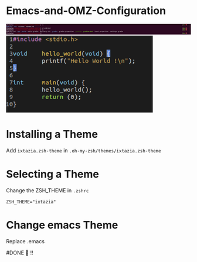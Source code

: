 # Emacs-and-OMZ-Configuration

<img src="imgs/screen1.png" width="1000">

<img src="imgs/screen2.png" width="400">


# Installing a Theme
Add `ixtazia.zsh-theme` in `.oh-my-zsh/themes/ixtazia.zsh-theme`


# Selecting a Theme

Change the ZSH_THEME in `.zshrc`

```shell
ZSH_THEME="ixtazia"
```

# Change emacs Theme

Replace .emacs

#DONE 🎉 !!
